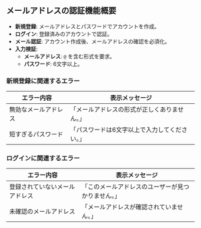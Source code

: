 ## メールアドレスの認証機能概要

- **新規登録**: メールアドレスとパスワードでアカウントを作成。
- **ログイン**: 登録済みのアカウントで認証。
- **メール認証**: アカウント作成後、メールアドレスの確認を必須化。
- **入力検証**: 
  - **メールアドレス**: `@` を含む形式を要求。
  - **パスワード**: 6文字以上。

### 新規登録に関連するエラー

| **エラー内容**              | **表示メッセージ**                       |
|-----------------------------|------------------------------------------|
| 無効なメールアドレス         | 「メールアドレスの形式が正しくありません。」 |
| 短すぎるパスワード           | 「パスワードは6文字以上で入力してください。」 |

### ログインに関連するエラー

| **エラー内容**              | **表示メッセージ**                       |
|-----------------------------|------------------------------------------|
| 登録されていないメールアドレス | 「このメールアドレスのユーザーが見つかりません。」 |
| 未確認のメールアドレス       | 「メールアドレスが確認されていません。」      |
